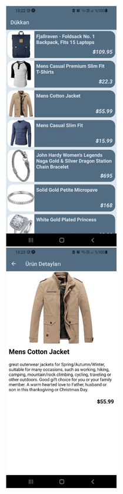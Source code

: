 <img src="https://github.com/haydogdu1990/react-native-projects/blob/main/06-Dukkan/assets/msg688717469-89095.jpg"  width="300">
<img src="https://github.com/haydogdu1990/react-native-projects/blob/main/06-Dukkan/assets/msg688717469-89094.jpg"  width="300">
